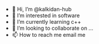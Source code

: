 - 👋 Hi, I’m @kalkidan-hub
- 👀 I’m interested in software
- 🌱 I’m currently learning c++
- 💞️ I’m looking to collaborate on ...
- 📫 How to reach me email me

<!---
kalkidan-hub/kalkidan-hub is a ✨ special ✨ repository because its `README.md` (this file) appears on your GitHub profile.
You can click the Preview link to take a look at your changes.
--->

